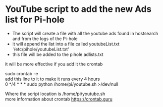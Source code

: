 # YouTube script to add the new Ads list for Pi-hole


- The script will create a file with all the youtube ads found in hostsearch and from the logs of the Pi-hole </br>
- it will append the list into a file called youtubeList.txt '/etc/pihole/youtubeList.txt'</br>
- this file will be added to the pihole adlists.txt </br>

it will be more effective if you add it the crontab </br>

sudo crontab -e </br>
add this line to it to make it runs every 4 hours</br>
0 */4 * * * sudo python /home/pi/youtube.sh >/dev/null </br>

Where the script location is /home/pi/youtube.sh </br>
more information about crontab https://crontab.guru </br>


